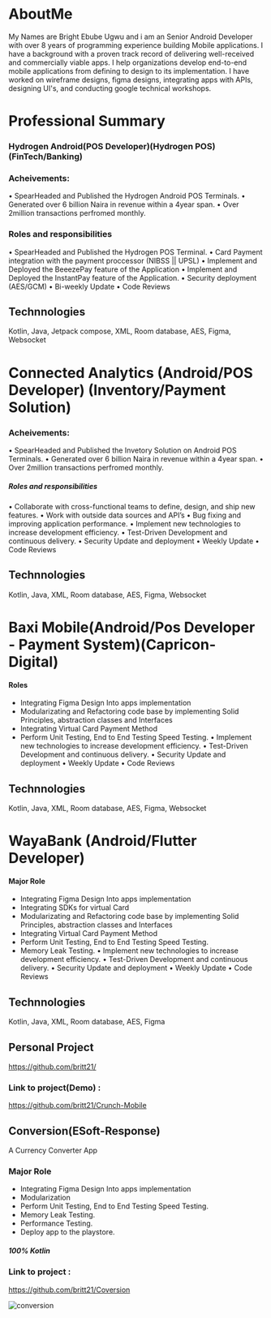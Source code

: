 # AboutMe
My Names are Bright Ebube Ugwu and i am an Senior Android Developer with over 8 years of programming experience building Mobile applications. I have a background with a proven track record of delivering well-received and commercially viable apps. I help organizations develop end-to-end mobile applications from defining to design to its implementation. I have worked on wireframe designs, figma designs, integrating apps with APIs, designing UI's, and conducting google technical workshops.

# Professional Summary

### Hydrogen Android(POS Developer)(Hydrogen POS) (FinTech/Banking)

### Acheivements:
• SpearHeaded and Published the Hydrogen Android POS Terminals.
• Generated over 6 billion Naira in revenue within a 4year span.
• Over 2million transactions perfromed monthly.

### Roles and responsibilities
• SpearHeaded and Published the Hydrogen POS Terminal.
• Card Payment integration with the payment proccessor (NIBSS || UPSL)
• Implement and Deployed the BeeezePay feature of the Application
• Implement and Deployed the InstantPay feature of the Application.
• Security deployment (AES/GCM)
• Bi-weekly Update
• Code Reviews

## Technnologies
Kotlin, Java, Jetpack compose, XML, Room database, AES, Figma, Websocket


# Connected Analytics (Android/POS Developer) (Inventory/Payment Solution)

### Acheivements:
• SpearHeaded and Published the Invetory Solution on Android POS Terminals.
• Generated over 6 billion Naira in revenue within a 4year span.
• Over 2million transactions perfromed monthly.

##### Roles and responsibilities

• Collaborate with cross-functional teams to define, design, and ship new features.
• Work with outside data sources and API’s 
• Bug fixing and improving application performance.
• Implement new technologies to increase development efficiency.
• Test-Driven Development and continuous delivery.
• Security Update and deployment
• Weekly Update
• Code Reviews

## Technnologies
Kotlin, Java, XML, Room database, AES, Figma, Websocket


# Baxi Mobile(Android/Pos Developer - Payment System)(Capricon-Digital)

#### Roles
* Integrating Figma Design Into apps implementation
* Modularizating and Refactoring code base by implementing Solid Principles, abstraction classes and Interfaces
* Integrating Virtual Card Payment Method
* Perform Unit Testing, End to End Testing Speed Testing.
• Implement new technologies to increase development efficiency.
• Test-Driven Development and continuous delivery.
• Security Update and deployment
• Weekly Update
• Code Reviews

## Technnologies
Kotlin, Java, XML, Room database, AES, Figma, Websocket


# WayaBank (Android/Flutter Developer)

#### Major Role
* Integrating Figma Design Into apps implementation
* Integrating SDKs for virtual Card
* Modularizating and Refactoring code base by implementing Solid Principles, abstraction classes and Interfaces
* Integrating Virtual Card Payment Method
* Perform Unit Testing, End to End Testing Speed Testing.
* Memory Leak Testing.
• Implement new technologies to increase development efficiency.
• Test-Driven Development and continuous delivery.
• Security Update and deployment
• Weekly Update
• Code Reviews

## Technnologies
Kotlin, Java, XML, Room database, AES, Figma



## Personal Project

https://github.com/britt21/

### Link to project(Demo) : 
https://github.com/britt21/Crunch-Mobile

## Conversion(ESoft-Response)
A Currency Converter App 

### Major Role
* Integrating Figma Design Into apps implementation
* Modularization 
* Perform Unit Testing, End to End Testing Speed Testing.
* Memory Leak Testing.
* Performance Testing.
* Deploy app to the playstore.
##### 100% Kotlin


### Link to project : 
https://github.com/britt21/Coversion

![conversion](https://user-images.githubusercontent.com/82580142/170805940-ac07ec6b-0cc2-4f51-8305-119fa5c8996f.png)

